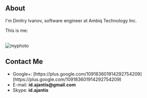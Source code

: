 ## About 

<p>I'm Dmitry Ivanov, software engineer at Ambiq Technology Inc.</p>
<p>This is me:</p> 
<br/>
<img src="http://cs663.userapi.com/u80264/95482025/x_b1b77e34.jpg" alt="myphoto" title="Dmitry_Ivanov" />

## Contact Me

<ul>
    <li>
	Google+: [https://plus.google.com/109183601914292754209](https://plus.google.com/109183601914292754209)
    </li>
    <li>
	E-mail: <b>id.ajantis@gmail.com</b>
    </li>
    <li>	
	Skype: <b>id.ajantis</b>
    </li>
</ul>
    
[title: About]: /
[order: 20]: /
